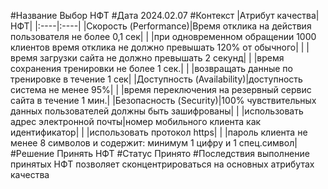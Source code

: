 #Название
Выбор НФТ
#Дата
2024.02.07
#Контекст
|Атрибут качества|НФТ|
|:----|:----|
|Скорость (Performance)|Время отклика на действия пользователя не более 0,1 сек|
| |при одновременном обращении 1000 клиентов время отклика не должно превышать 120% от обычного|
| |время загрузки сайта не должно превышать 2 секунд|
| |время сохранения тренировки не более 1 сек.|
| |возвращать данные по тренировке в течение 1 сек|
|Доступность (Availability)|доступность система не менее 95%|
| |время  переключения на резервный сервис сайта в течение 1 мин.|
|Безопасность (Security)|100% чувствительных данных пользователей должны быть зашифрованы|
| |использовать адрес электронной почты|номер мобильного клиента как идентификатор|
| |использовать протокол https|
| |пароль клиента не менее 8 символов и содержит:
минимум 1 цифру и 1 спец.символ|
#Решение
Принять НФТ
#Статус
Принято
#Последствия
выполнение принятых НФТ позволяет сконцентрироваться на основных атрибутах качества